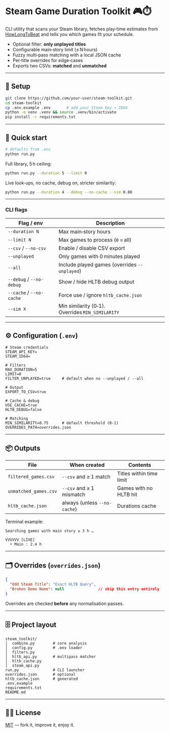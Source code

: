 # Steam Game Duration Toolkit 🎮⏱️

CLI utility that scans your Steam library, fetches play‑time estimates from [HowLongToBeat](https://howlongtobeat.com) and tells you which games fit your schedule.

- Optional filter: **only unplayed titles**
- Configurable main‑story limit (≤ N hours)
- Fuzzy multi‑pass matching with a local JSON cache
- Per‑title overrides for edge‑cases
- Exports two CSVs: **matched** and **unmatched**

---

## 🔧 Setup

```bash
git clone https://github.com/your‑user/steam‑toolkit.git
cd steam‑toolkit
cp .env.example .env       # add your Steam key + ID64
python -m venv .venv && source .venv/bin/activate
pip install -r requirements.txt
```

---

## 🚀 Quick start

```bash
# defaults from .env
python run.py
```

Full library, 5 h ceiling:

```bash
python run.py --duration 5 --limit 0
```

Live look‑ups, no cache, debug on, stricter similarity:

```bash
python run.py --duration 4 --debug --no-cache --sim 0.80
```

---

### CLI flags

| Flag / env               | Description                                      |
| ------------------------ | ------------------------------------------------ |
| `--duration N`           | Max main‑story hours                             |
| `--limit N`              | Max games to process (`0` = all)                 |
| `--csv` / `--no-csv`     | Enable / disable CSV export                      |
| `--unplayed`             | Only games with 0 minutes played                 |
| `--all`                  | Include played games (overrides `--unplayed`)    |
| `--debug` / `--no-debug` | Show / hide HLTB debug output                    |
| `--cache` / `--no-cache` | Force use / ignore `hltb_cache.json`             |
| `--sim X`                | Min similarity (0‑1). Overrides `MIN_SIMILARITY` |

---

## ⚙️ Configuration (`.env`)

```dotenv
# Steam credentials
STEAM_API_KEY=
STEAM_ID64=

# Filters
MAX_DURATION=5
LIMIT=0
FILTER_UNPLAYED=true     # default when no --unplayed / --all

# Output
EXPORT_TO_CSV=true

# Cache & debug
USE_CACHE=true
HLTB_DEBUG=false

# Matching
MIN_SIMILARITY=0.75      # default threshold (0‑1)
OVERRIDES_PATH=overrides.json
```

---

## 📦 Outputs

| File                  | When created                 | Contents                 |
| --------------------- | ---------------------------- | ------------------------ |
| `filtered_games.csv`  | `--csv` and ≥ 1 match        | Titles within time limit |
| `unmatched_games.csv` | `--csv` and ≥ 1 mismatch     | Games with no HLTB hit   |
| `hltb_cache.json`     | always (unless `--no-cache`) | Durations cache          |

Terminal example:

```
Searching games with main story ≤ 3 h …

VVVVVV [LIVE]
  • Main : 2.4 h
```

---

## 🗂️ Overrides (`overrides.json`)

```json
{
  "Odd Steam Title": "Exact HLTB Query",
  "Broken Demo Name": null               // skip this entry entirely
}
```

Overrides are checked **before** any normalisation passes.

---

## 🗄️ Project layout

```
steam_toolkit/
│  combine.py        # core analysis
│  config.py         # .env loader
│  filters.py
│  hltb_api.py       # multipass matcher
│  hltb_cache.py
│  steam_api.py
run.py               # CLI launcher
overrides.json       # optional
hltb_cache.json      # generated
.env.example
requirements.txt
README.md
```

---

## 🧑‍💻 License

[MIT](LICENSE) — fork it, improve it, enjoy it.

